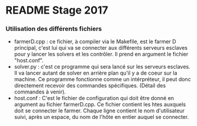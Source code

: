 # README Stage 2017

### Utilisation des différents fichiers
  - farmerD.cpp : ce fichier, à compiler via le Makefile, est le farmer D principal, c'est lui qui va se connecter aux différents serveurs esclaves pour y lancer les solvers et les contrôler. Il prend en argument le fichier "host.conf".
  - solver.py : c'est ce programme qui sera lancé sur les serveurs esclaves. Il va lancer autant de solver en arrière plan qu'il y a de coeur sur la machine. Ce programme fonctionne comme un intérpréteur, il peut donc directement recevoir des commandes spécifiques. (Détail des commandes à venir).
  - host.conf : C'est le fichier de configuration qui doit être donné en argument au fichier farmerD.cpp. Ce fichier contient les htes auxquels doit se connecter le farmer. Chaque ligne contient le nom d'utilisateur suivi, après un espace, du nom de l'hôte en entier auquel se connecter.
